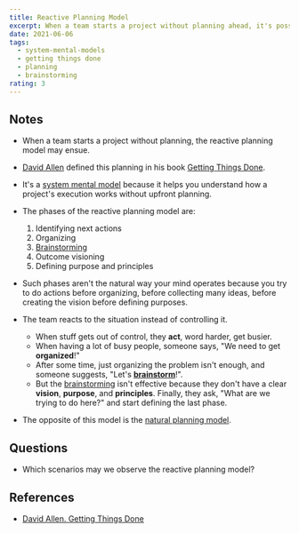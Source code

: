 ```yaml
---
title: Reactive Planning Model
excerpt: When a team starts a project without planning ahead, it's possible that the reactive planning model ensues.
date: 2021-06-06
tags:
  - system-mental-models
  - getting things done
  - planning
  - brainstorming
rating: 3
---
```


## Notes

- When a team starts a project without planning, the reactive planning model may ensue.

- [David Allen](/zettelkasten/david-allen) defined this planning in his book [Getting Things Done](/books/getting-things-done#chapter-3-getting-projects-creatively-under-way-the-five-phases-of-project-planning).

- It's a [system mental model](/zettelkasten/system-mental-models) because it helps you understand how a project's execution works without upfront planning.

- The phases of the reactive planning model are:

  1. Identifying next actions
  2. Organizing
  3. [Brainstorming](/zettelkasten/brainstorming)
  4. Outcome visioning
  5. Defining purpose and principles

- Such phases aren't the natural way your mind operates because you try to do actions before organizing, before collecting many ideas, before creating the vision before defining purposes.

- The team reacts to the situation instead of controlling it.

  - When stuff gets out of control, they **act**, word harder, get busier.
  - When having a lot of busy people, someone says, "We need to get **organized**!"
  - After some time, just organizing the problem isn't enough, and someone suggests, "Let's [**brainstorm**](/zettelkasten/brainstorming)!".
  - But the [brainstorming](/zettelkasten/brainstorming) isn't effective because they don't have a clear **vision**, **purpose**, and **principles**. Finally, they ask, "What are we trying to do here?" and start defining the last phase.

- The opposite of this model is the [natural planning model](/zettelkasten/natural-planning-model).

## Questions

- Which scenarios may we observe the reactive planning model?

## References

- [David Allen. Getting Things Done](/books/getting-things-done#chapter-3-getting-projects-creatively-under-way-the-five-phases-of-project-planning)
